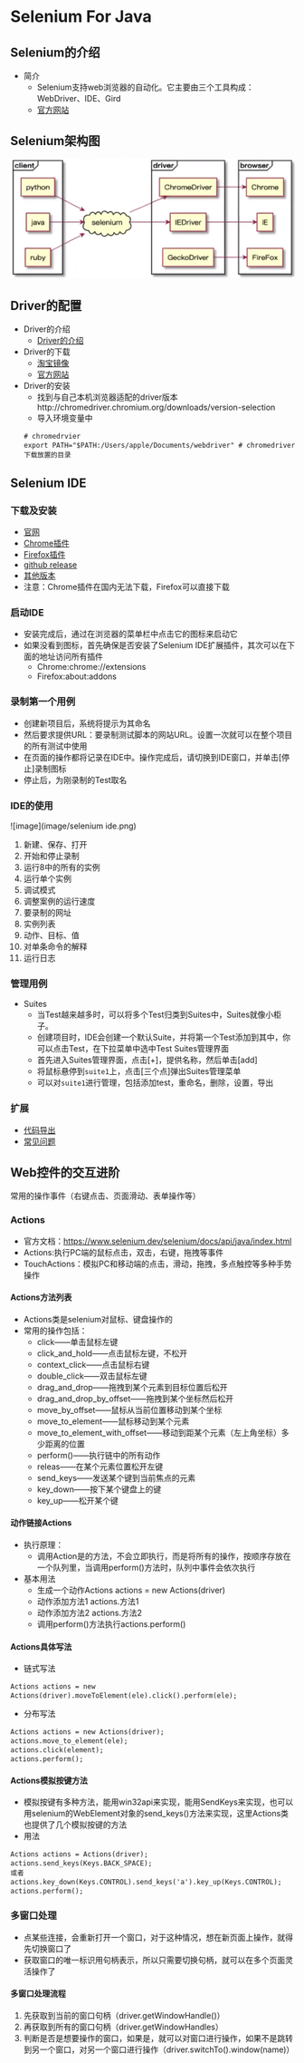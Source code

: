 # Selenium For Java

## Selenium的介绍
- 简介
    - Selenium支持web浏览器的自动化。它主要由三个工具构成：WebDriver、IDE、Gird
    - [官方网站](https://www.selenium.dev/)
    
## Selenium架构图
![image](image/selenium架构图.png)

## Driver的配置
- Driver的介绍
    - [Driver的介绍](https://www.selenium.dev/documentation/en/webdriver/driver_requirements/)
- Driver的下载
    - [淘宝镜像](https://npm.taobao.org/mirrors/chromedriver)
    - [官方网站](https://chromedriver.storage.googleapis.com/index.html)
- Driver的安装
    - 找到与自己本机浏览器适配的driver版本http://chromedriver.chromium.org/downloads/version-selection
    - 导入环境变量中
    ```
    # chromedrvier
    export PATH="$PATH:/Users/apple/Documents/webdriver" # chromedriver下载放置的目录
    ```

## Selenium IDE
### 下载及安装
- [官网](https://www.selenium.dev)
- [Chrome插件](https://chrome.google.com/webstore/detail/selenium-ide/mooikfkahbdckldjjndioackbalphokd)
- [Firefox插件](https://addons.mozilla.org/en-US/firefox/addon/selenium-ide/)
- [github release](https://github.com/SeleniumHQ/selenium-ide/releases)
- [其他版本](https://addons.mozilla.org/en-GB/firefox/addon/selenium-ide/versions/)
- 注意：Chrome插件在国内无法下载，Firefox可以直接下载

### 启动IDE
- 安装完成后，通过在浏览器的菜单栏中点击它的图标来启动它
- 如果没看到图标，首先确保是否安装了Selenium IDE扩展插件，其次可以在下面的地址访问所有插件
    - Chrome:chrome://extensions
    - Firefox:about:addons

### 录制第一个用例
- 创建新项目后，系统将提示为其命名
- 然后要求提供URL：要录制测试脚本的网站URL。设置一次就可以在整个项目的所有测试中使用
- 在页面的操作都将记录在IDE中。操作完成后，请切换到IDE窗口，并单击[停止]录制图标
- 停止后，为刚录制的Test取名
    
### IDE的使用
![image](image/selenium ide.png)

1. 新建、保存、打开
2. 开始和停止录制
3. 运行8中的所有的实例
4. 运行单个实例
5. 调试模式
6. 调整案例的运行速度
7. 要录制的网址
8. 实例列表
9. 动作、目标、值
10. 对单条命令的解释
11. 运行日志

### 管理用例
- Suites
    - 当Test越来越多时，可以将多个Test归类到Suites中，Suites就像小柜子。
    - 创建项目时，IDE会创建一个默认Suite，并将第一个Test添加到其中，你可以点击Test，在下拉菜单中选中Test Suites管理界面
    - 首先进入Suites管理界面，点击[+]，提供名称，然后单击[add]
    - 将鼠标悬停到`suite1`上，点击[三个点]弹出Suites管理菜单
    - 可以对`suite1`进行管理，包括添加test，重命名，删除，设置，导出

### 扩展
- [代码导出](https://selenium.dev/selenium-ide/docs/en/introduction/code-export)
- [常见问题](https://selenium.dev/selenium-ide/docs/en/introduction/faq)

## Web控件的交互进阶
常用的操作事件（右键点击、页面滑动、表单操作等）

### Actions
- 官方文档：https://www.selenium.dev/selenium/docs/api/java/index.html
- Actions:执行PC端的鼠标点击，双击，右键，拖拽等事件
- TouchActions：模拟PC和移动端的点击，滑动，拖拽，多点触控等多种手势操作

#### Actions方法列表
- Actions类是selenium对鼠标、键盘操作的
- 常用的操作包括：
    - click——单击鼠标左键
    - click_and_hold——点击鼠标左键，不松开
    - context_click——点击鼠标右键
    - double_click——双击鼠标左键
    - drag_and_drop——拖拽到某个元素到目标位置后松开
    - drag_and_drop_by_offset——拖拽到某个坐标然后松开
    - move_by_offset——鼠标从当前位置移动到某个坐标
    - move_to_element——鼠标移动到某个元素
    - move_to_element_with_offset——移动到距某个元素（左上角坐标）多少距离的位置
    - perform()——执行链中的所有动作
    - releas——在某个元素位置松开左键
    - send_keys——发送某个键到当前焦点的元素
    - key_down——按下某个键盘上的键
    - key_up——松开某个键

#### 动作链接Actions
- 执行原理：
    - 调用Action是的方法，不会立即执行，而是将所有的操作，按顺序存放在一个队列里，当调用perform()方法时，队列中事件会依次执行
- 基本用法
    - 生成一个动作Actions actions = new Actions(driver)
    - 动作添加方法1 actions.方法1
    - 动作添加方法2 actions.方法2
    - 调用perform()方法执行actions.perform()

#### Actions具体写法
- 链式写法
```
Actions actions = new Actions(driver).moveToElement(ele).click().perform(ele);
```
- 分布写法
```
Actions actions = new Actions(driver);
actions.move_to_element(ele);
actions.click(element);
actions.perform();
```
#### Actions模拟按键方法
- 模拟按键有多种方法，能用win32api来实现，能用SendKeys来实现，也可以用selenium的WebElement对象的send_keys()方法来实现，这里Actions类也提供了几个模拟按键的方法
- 用法
```
Actions actions = Actions(driver);
actions.send_keys(Keys.BACK_SPACE);
或者
actions.key_down(Keys.CONTROL).send_keys('a').key_up(Keys.CONTROL);
actions.perform();
```

### 多窗口处理
- 点某些连接，会重新打开一个窗口，对于这种情况，想在新页面上操作，就得先切换窗口了
- 获取窗口的唯一标识用句柄表示，所以只需要切换句柄，就可以在多个页面灵活操作了

#### 多窗口处理流程
1. 先获取到当前的窗口句柄（driver.getWindowHandle()）
2. 再获取到所有的窗口句柄（driver.getWindowHandles）
3. 判断是否是想要操作的窗口，如果是，就可以对窗口进行操作，如果不是跳转到另一个窗口，对另一个窗口进行操作（driver.switchTo().window(name)）